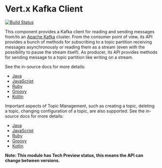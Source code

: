 # Vert.x Kafka Client

[![Build Status](https://github.com/vert-x3/vertx-kafka-client/workflows/CI/badge.svg?branch=3.9)](https://github.com/vert-x3/vertx-kafka-client/actions?query=workflow%3ACI)

This component provides a Kafka client for reading and sending messages from/to an [Apache Kafka](https://kafka.apache.org/) cluster.
From the consumer point of view, its API provides a bunch of methods for subscribing to a topic partition receiving
messages asynchronously or reading them as a stream (even with the possibility to pause the stream itself).
As producer, its API provides methods for sending message to a topic partition like writing on a stream.

See the in-source docs for more details:
- [Java](src/main/asciidoc/java/index.adoc)
- [JavaScript](src/main/asciidoc/js/index.adoc)
- [Ruby](src/main/asciidoc/ruby/index.adoc)
- [Groovy](src/main/asciidoc/groovy/index.adoc)
- [Kotlin](src/main/asciidoc/kotlin/index.adoc)

Important aspects of Topic Management, such as creating a topic, deleting a topic, changing configuration of a topic, are also supported.
See the in-source docs for more details:
- [Java](src/main/asciidoc/java/adminUtils.adoc)
- [JavaScript](src/main/asciidoc/js/adminUtils.adoc)
- [Ruby](src/main/asciidoc/ruby/adminUtils.adoc)
- [Groovy](src/main/asciidoc/groovy/adminUtils.adoc)
- [Kotlin](src/main/asciidoc/kotlin/adminUtils.adoc)

**Note: This module has Tech Preview status, this means the API can change between versions.**
